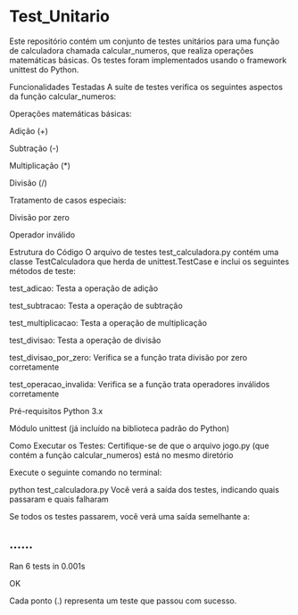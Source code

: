 # Test_Unitario

Este repositório contém um conjunto de testes unitários para uma função de calculadora chamada calcular_numeros, que realiza operações matemáticas básicas. Os testes foram implementados usando o framework unittest do Python.

Funcionalidades Testadas
A suíte de testes verifica os seguintes aspectos da função calcular_numeros:

Operações matemáticas básicas:

Adição (+)

Subtração (-)

Multiplicação (*)

Divisão (/)

Tratamento de casos especiais:

Divisão por zero

Operador inválido

Estrutura do Código
O arquivo de testes test_calculadora.py contém uma classe TestCalculadora que herda de unittest.TestCase e inclui os seguintes métodos de teste:

test_adicao: Testa a operação de adição

test_subtracao: Testa a operação de subtração

test_multiplicacao: Testa a operação de multiplicação

test_divisao: Testa a operação de divisão

test_divisao_por_zero: Verifica se a função trata divisão por zero corretamente

test_operacao_invalida: Verifica se a função trata operadores inválidos corretamente

Pré-requisitos
Python 3.x

Módulo unittest (já incluído na biblioteca padrão do Python)

Como Executar os Testes:
Certifique-se de que o arquivo jogo.py (que contém a função calcular_numeros) está no mesmo diretório

Execute o seguinte comando no terminal:

python test_calculadora.py
Você verá a saída dos testes, indicando quais passaram e quais falharam

Se todos os testes passarem, você verá uma saída semelhante a:

......
----------------------------------------------------------------------
Ran 6 tests in 0.001s

OK

Cada ponto (.) representa um teste que passou com sucesso.
